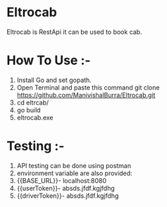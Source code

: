 # Eltrocab

Eltrocab is RestApi it can be used to book cab.

# How To Use :-
  
  1. Install Go and set gopath.
  2. Open Terminal and paste this command git clone https://github.com/ManivishalBurra/Eltrocab.git
  3. cd eltrcab/ 
  4. go build
  5. eltrocab.exe

# Testing :-
  
  1. API testing can be done using postman 
  2. environment variable are also provided:
  3. {{BASE_URL}}- localhost:8080
  4. {{userToken}}- absds.jfdf.kgjfdhg
  5. {{driverToken}}- absds.jfdf.kgjfdhg

